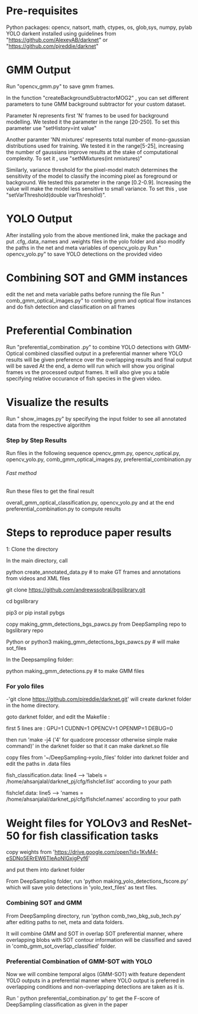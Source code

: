 # Pre-requisites
Python packages: opencv, natsort, math, ctypes, os, glob,sys, numpy, pylab
YOLO darkent installed using guidelines from "https://github.com/AlexeyAB/darknet" or "https://github.com/pjreddie/darknet"
 # GMM Output
Run "opencv_gmm.py" to save gmm frames.

In the function "createBackgroundSubtractorMOG2" , you can set different parameters to tune GMM background subtractor for your custom dataset.

Parameter N represents first 'N' frames to be used for background modelling.
We tested it the parameter in the range [20-250].
To set this parameter use "setHistory=int value" 

Another paramter 'NN mixtures' represents total number of mono-gaussian distributions used for training.
We tested it in the range[5-25], increasing the number of gaussians improve results at the stake of computational complexity.
To set it , use "setNMixtures(int nmixtures)"

Similarly, variance threshold for the pixel-model match determines the sensitivity of the model to classify the incoming pixel as foreground or background. We tested this parameter in the range [0.2-0.9]. Increasing the value will make the model less sensitive to small variance. To set this , use "setVarThreshold(double varThreshold)".



# YOLO Output
After installing yolo from the above mentioned link, make the package and put .cfg,.data,.names and .weights files in the yolo folder and also modify the paths in the net and meta variables of opencv_yolo.py
Run " opencv_yolo.py" to save YOLO detections on the provided video
# Combining SOT and GMM instances
edit the net and meta variable paths before running the file
Run " comb_gmm_optical_images.py" to combing gmm and optical flow instances and do fish detection and classification on all frames
# Preferential Combination
Run "preferential_combination .py" to combine YOLO detections with GMM-Optical combined classified output in a preferential manner where YOLO results will be given preference over the overlapping results and final output will be saved
At the end, a demo will run which will show you original frames vs the processed output frames. It will also give you a table specifying relative occurance of fish species in the given video.
# Visualize the results
Run " show_images.py" by specifying the input folder to see all annotated data from the respective algorithm

### Step by Step Results 
Run files in the following sequence
opencv_gmm.py, opencv_optical.py, opencv_yolo.py, comb_gmm_optical_images.py, preferential_combination.py

###### Fast method ##########
Run these files to get the final result

overall_gmm_optical_classification.py, opencv_yolo.py and at the end preferential_combination.py to compute results


# Steps to reproduce paper results 

1: Clone the directory 

In the main directory, call 

 python create_annotated_data.py  # to make GT frames and annotations from videos and XML files
	
git clone https://github.com/andrewssobral/bgslibrary.git

 cd bgslibrary
 
 pip3 or pip install pybgs
 
  copy making_gmm_detections_bgs_pawcs.py from DeepSampling repo to bgslibrary repo
  
Python or python3 making_gmm_detections_bgs_pawcs.py # will make sot_files

 In the Deepsampling folder:
 
python making_gmm_detections.py # to make GMM files 

### For yolo files

-'git clone https://github.com/pjreddie/darknet.git' will create darknet folder in the home directory.
	  
 goto darknet folder, and edit the Makefile :

first 5 lines are :
GPU=1
CUDNN=1
OPENCV=1
OPENMP=1
DEBUG=0
	
then run 'make -j4 ('4' for quadcore processor otherwise simple make command)' in the darknet folder so that it can make darknet.so file
	  
copy files from '~/DeepSampling->yolo_files' folder into darknet folder and edit the paths in .data files

fish_classification.data:
	line4 --> 'labels = /home/ahsanjalal/darknet_pj/cfg/fishclef.list' according to your path
	
fishclef.data:
	line5 --> 'names = /home/ahsanjalal/darknet_pj/cfg/fishclef.names' according to your path 
	
# Weight files for YOLOv3 and ResNet-50 for fish classification tasks

copy weights from 'https://drive.google.com/open?id=1KvM4-eSDNo5ERrEW6TIeAoNIGxjgPyf6' 

and put them into darknet folder

From DeepSampling folder, run 'python making_yolo_detections_fscore.py' which will save yolo detections in 'yolo_text_files' as text files.

### Combining SOT and GMM

  From DeepSampling directory, run 'python comb_two_bkg_sub_tech.py' after editing paths to net, meta and data folders.
  
  It will combine GMM and SOT in overlap SOT preferential manner, where overlapping blobs with SOT contour information will be classified and saved in 'comb_gmm_sot_overlap_classified' folder.
  
### Preferential Combination of GMM-SOT with YOLO

 Now we will combine temporal algos (GMM-SOT) with feature dependent YOLO outputs in a preferential manner where YOLO output is preferred in overlapping conditions and non-overlapping detections are taken as it is.

Run ' python preferential_combination.py' to get the F-score of DeepSampling classification as given in the paper
	   

